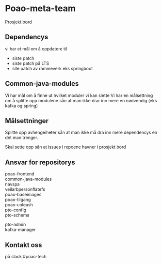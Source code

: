 # Poao-meta-team


[Prosjekt bord](https://github.com/orgs/navikt/projects/87/views/1)

## Dependencys
vi har et mål om å oppdatere til
* siste patch 
* siste patch på LTS
* site patch av rammeverk eks springboot

## Common-java-modules  
Vi har mål om å finne ut hvilket moduler vi kan slette
Vi har en målsettning om å splitte opp modulene sån at man ikke drar inn mere en nødvendig (eks kafka og spring)

## Målsettninger
Splitte opp avhengeiheter sån at man ikke må dra inn mere dependencys en det man trenger.

Skal sette opp sån at issues i repoene havner i prosjekt bord

## Ansvar for repositorys
poao-frontend  
common-java-modules  
navspa  
veilarbpersonflatefs  
poao-baseimages  
poao-tilgang  
poao-unleash  
pto-config  
pto-schema  

pto-admin  
kafka-manager

## Kontakt oss
på slack #poao-tech
